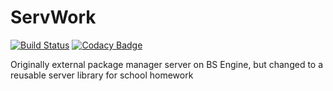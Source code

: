 # ServWork

[![Build Status](https://travis-ci.org/blAs1N/ServWork.svg?branch=master)](https://travis-ci.org/blAs1N/ServWork)
[![Codacy Badge](https://api.codacy.com/project/badge/Grade/e68e37014a774186b08aa2866281d02e)](https://www.codacy.com/manual/blAs1N/ServWork?utm_source=github.com&amp;utm_medium=referral&amp;utm_content=blAs1N/ServWork&amp;utm_campaign=Badge_Grade)

Originally external package manager server on BS Engine, but changed to a reusable server library for school homework 
